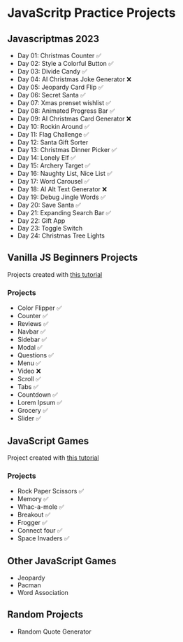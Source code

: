 # JavaScritp Practice Projects

## Javascriptmas 2023
- Day 01: Christmas Counter ✅
- Day 02: Style a Colorful Button ✅
- Day 03: Divide Candy ✅
- Day 04: AI Christmas Joke Generator ❌
- Day 05: Jeopardy Card Flip ✅
- Day 06: Secret Santa ✅
- Day 07: Xmas prenset wishlist ✅
- Day 08: Animated Progress Bar ✅
- Day 09: AI Christmas Card Generator ❌
- Day 10: Rockin Around ✅
- Day 11: Flag Challenge ✅
- Day 12: Santa Gift Sorter
- Day 13: Christmas Dinner Picker ✅
- Day 14: Lonely Elf ✅
- Day 15: Archery Target ✅
- Day 16: Naughty List, Nice List ✅
- Day 17: Word Carousel ✅
- Day 18: AI Alt Text Generator ❌
- Day 19: Debug Jingle Words ✅
- Day 20: Save Santa ✅
- Day 21: Expanding Search Bar ✅
- Day 22: Gift App
- Day 23: Toggle Switch
- Day 24: Christmas Tree Lights

## Vanilla JS Beginners Projects
Projects created with [this tutorial](https://youtu.be/c5SIG7Ie0dM)

### Projects
- Color Flipper ✅
- Counter ✅
- Reviews ✅
- Navbar ✅
- Sidebar ✅
- Modal ✅
- Questions ✅
- Menu ✅
- Video ❌
- Scroll ✅
- Tabs ✅
- Countdown ✅
- Lorem Ipsum ✅
- Grocery ✅
- Slider ✅

## JavaScript Games
Project created with [this tutorial](https://youtu.be/ec8vSKJuZTk?si=OK3MNlmoONknkPcc)
### Projects
- Rock Paper Scissors ✅
- Memory ✅
- Whac-a-mole ✅
- Breakout ✅
- Frogger ✅
- Connect four ✅
- Space Invaders ✅

## Other JavaScript Games
- Jeopardy
- Pacman
- Word Association

## Random Projects
- Random Quote Generator